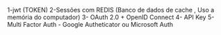 1-jwt (TOKEN)
2-Sessões com REDIS (Banco de dados de cache , Uso a memória do computador)
3- OAuth 2.0 + OpenID Connect
4- API Key
5-Multi Factor Auth - Google Autheticator ou Microsoft Auth